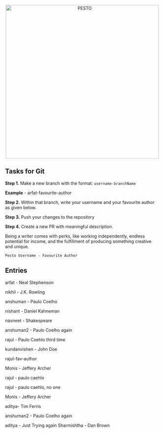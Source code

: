 <p align="center">
  <a href="https://pesto.tech/">
    <img alt="PESTO" src="https://www.pesto.tech/assets/pestoblack.svg" width="500">
  </a>
</p>

## Tasks for Git

**Step 1.** Make a new branch with the format: `username-branchName`

**Example** - arfat-favourite-author

**Step 2.** Within that branch, write your username and your favourite author as given below.

**Step 3.** Push your changes to the repository

**Step 4.** Create a new PR with meaningful description.

Being a writer comes with perks, like working independently, endless potential for income, and the fulfillment of producing something creative and unique.

 `Pesto Username - Favourite Author`

## Entries

arfat - Neal Stephenson

nikhil - J.K. Rowling

anshuman - Paulo Coelho

nishant - Daniel Kahneman

navneet - Shakespeare

anshuman2 - Paulo Coelho again

rajul - Paulo Coehlo third time

kundanvishen - John Doe

rajul-fav-author

Monis - Jeffery Archer

rajul - paulo caehlo

rajul - paulo caehlo, no one

Monis - Jeffery Archer

aditya- Tim Ferris

anshuman2 - Paulo Coelho again

aditya - Just Trying again
Sharmishtha - Dan Brown
